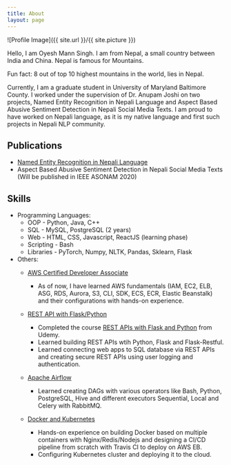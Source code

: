 ```yaml
---
title: About
layout: page
---
```

![Profile Image]({{ site.url }}/{{ site.picture }})

<p>Hello, I am Oyesh Mann Singh. I am from Nepal, a small country between India and China. Nepal is famous for Mountains.
</p>

<p>
Fun fact: 8 out of top 10 highest mountains in the world, lies in Nepal.
</p>

<p>
Currently, I am a graduate student in University of Maryland Baltimore County. I worked under the supervision of Dr. Anupam Joshi on two projects, Named Entity Recognition in Nepali Language and Aspect Based Abusive Sentiment Detection in
Nepali Social Media Texts. I am proud to have worked on Nepali language, as it is my native language and first such projects in Nepali NLP community.
</p>

## Publications
- [Named Entity Recognition in Nepali Language](https://ieeexplore.ieee.org/document/8998477)
- Aspect Based Abusive Sentiment Detection in Nepali Social Media Texts (Will be published in IEEE ASONAM 2020)

## Skills

- Programming Languages:
    * OOP - Python, Java, C++
    * SQL - MySQL, PostgreSQL (2 years)
    * Web - HTML, CSS, Javascript, ReactJS (learning phase)
    * Scripting - Bash
    * Libraries - PyTorch, Numpy, NLTK, Pandas, Sklearn, Flask
- Others:
    * [AWS Certified Developer Associate](https://www.udemy.com/course/aws-certified-developer-associate-dva-c01/)
        * As of now, I have learned AWS fundamentals (IAM, EC2, ELB, ASG, RDS, Aurora, S3, CLI, SDK, ECS, ECR, Elastic Beanstalk) and their configurations with hands-on experience.

    * [REST API with Flask/Python](https://github.com/oya163/rest_api_practice)
        * Completed the course
        [REST APIs with Flask and Python](https://www.udemy.com/course/rest-api-flask-and-python/) from Udemy.
        * Learned building REST APIs wtih Python, Flask and Flask-Restful.
        * Learned connecting web apps to SQL database via REST APIs and creating secure REST APIs using user logging and authentication.

    * [Apache Airflow](https://www.udemy.com/course/the-complete-hands-on-course-to-master-apache-airflow/#overview)
        * Learned creating DAGs with various operators like Bash, Python, PostgreSQL, Hive and different executors Sequential, Local and Celery with RabbitMQ.

    * [Docker and Kubernetes](https://github.com/oya163/docker-react)
        * Hands-on experience on building Docker based on multiple containers with Nginx/Redis/Nodejs and designing a CI/CD pipeline from scratch with Travis CI to deploy on AWS EB.
        * Configuring Kubernetes cluster and deploying it to the cloud.     
